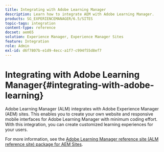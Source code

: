 ```yaml
---
title: Integrating with Adobe Learning Manager
description: Learn how to integrate AEM with Adobe Learning Manager.
products: SG_EXPERIENCEMANAGER/6.5/SITES
topic-tags: integration
content-type: reference
docset: aem65
solution: Experience Manager, Experience Manager Sites
feature: Integration
role: Admin
exl-id: d6f7807b-e1d9-4ecc-a1f7-c994f55d8ef7
---
```

# Integrating with Adobe Learning Manager{#integrating-with-adobe-learning}

Adobe Learning Manager (ALM) integrates with Adobe Experience Manager (AEM) sites. This enables you to create your own website and responsive mobile interfaces for Adobe Learning Manager with minimum coding effort. With this integration, you can create customized learning experiences for your users.

For more information, see the [Adobe Learning Manager reference site (ALM reference site) package for AEM Sites](https://experienceleague.adobe.com/en/docs/learning-manager/using/integration/aem-sites/adobe-learning-manager-integration-aem).
